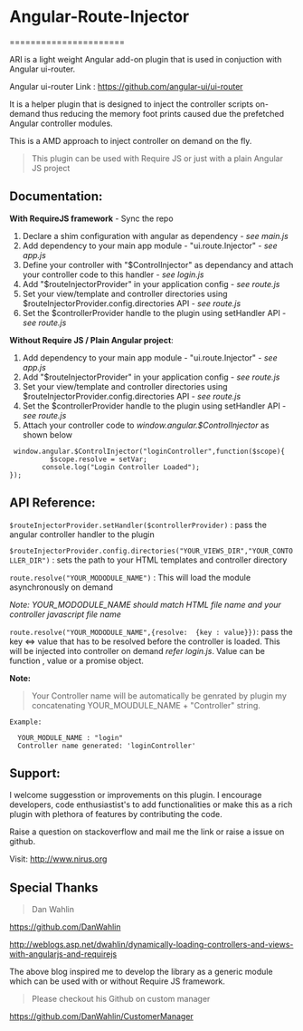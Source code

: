 # Angular-Route-Injector
======================

ARI is a light weight Angular add-on plugin that is used in conjuction with Angular ui-router.

Angular ui-router Link : https://github.com/angular-ui/ui-router

It is a helper plugin that is designed to inject the controller scripts on-demand thus reducing the 
memory foot prints caused due the prefetched Angular controller modules.

This is a AMD approach to inject controller on demand on the fly.

> This plugin can be used with Require JS or just with a plain Angular JS project

## Documentation:

**With RequireJS framework** - Sync the repo

1. Declare a shim configuration with angular as dependency -  *see main.js*
2. Add dependency to your main app module - "ui.route.Injector" - *see app.js*
3. Define your controller with "$ControlInjector" as dependancy and attach your controller code to this handler - *see login.js*
4. Add "$routeInjectorProvider" in your application config - *see route.js*
5. Set your view/template and controller directories using $routeInjectorProvider.config.directories API - *see route.js*
6. Set the $controllerProvider handle to the plugin using setHandler API - *see route.js*

**Without Require JS / Plain Angular project**:

1. Add dependency to your main app module - "ui.route.Injector" - *see app.js*
2. Add "$routeInjectorProvider" in your application config - *see route.js*
3. Set your view/template and controller directories using $routeInjectorProvider.config.directories API - *see route.js*
4. Set the $controllerProvider handle to the plugin using setHandler API - *see route.js*
5. Attach your controller code to *window.angular.$ControlInjector* as shown below


  ```
   window.angular.$ControlInjector("loginController",function($scope){         
        	$scope.resolve = setVar;
          console.log("Login Controller Loaded");          
  });
  ```

## API Reference:

`$routeInjectorProvider.setHandler($controllerProvider)` : pass the angular controller handler to the plugin

`$routeInjectorProvider.config.directories("YOUR_VIEWS_DIR","YOUR_CONTOLLER_DIR")` : sets the path to your HTML templates and controller directory

`route.resolve("YOUR_MODODULE_NAME")` : This will load the module asynchronously on demand

*Note: YOUR_MODODULE_NAME should match HTML file name and your controller javascript file name*

`route.resolve("YOUR_MODODULE_NAME",{resolve:  {key : value}})`: pass the key <=> value that has to be resolved before the controller is loaded. This will be injected into controller on demand *refer login.js*. Value can be function , value or a promise object.

**Note:** 

> Your Controller name will be automatically be genrated by plugin my concatenating YOUR_MOUDULE_NAME + "Controller" string. 

```
Example: 
  
  YOUR_MODULE_NAME : "login" 
  Controller name generated: 'loginController'

```

## Support:

I welcome suggesstion or improvements on this plugin. I encourage developers, code enthusiastist's to add functionalities or make this as a rich plugin with plethora of features by contributing the code.

Raise a question on stackoverflow and mail me the link or raise a issue on github.

Visit: http://www.nirus.org


## Special Thanks
  
> Dan Wahlin

https://github.com/DanWahlin

http://weblogs.asp.net/dwahlin/dynamically-loading-controllers-and-views-with-angularjs-and-requirejs

The above blog inspired me to develop the library as a generic module which can be used with or without Require JS framework.

> Please checkout his Github on custom manager

https://github.com/DanWahlin/CustomerManager



